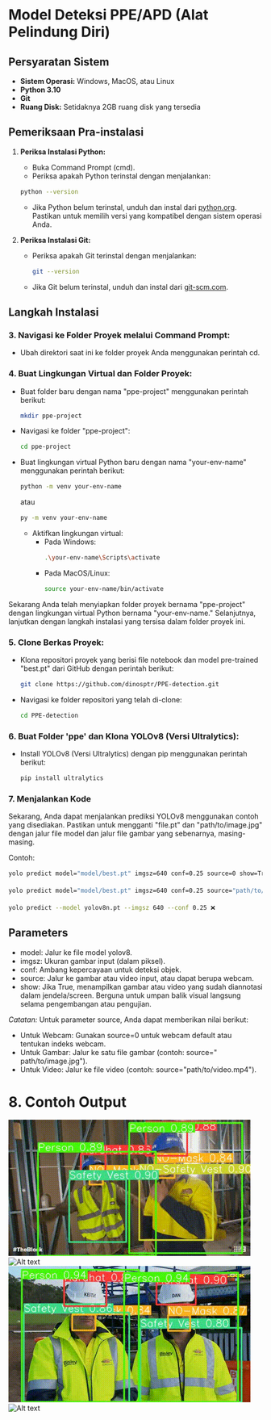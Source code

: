 # Model Deteksi PPE/APD (Alat Pelindung Diri)

## Persyaratan Sistem
- **Sistem Operasi:** Windows, MacOS, atau Linux
- **Python 3.10**
- **Git**
- **Ruang Disk:** Setidaknya 2GB ruang disk yang tersedia

## Pemeriksaan Pra-instalasi

1. **Periksa Instalasi Python:**
   - Buka Command Prompt (cmd).
   - Periksa apakah Python terinstal dengan menjalankan:
     
    ```bash
    python --version
    ```
     
   - Jika Python belum terinstal, unduh dan instal dari [python.org](https://www.python.org/downloads/). Pastikan untuk memilih versi yang kompatibel dengan sistem operasi Anda.

2. **Periksa Instalasi Git:**
   - Periksa apakah Git terinstal dengan menjalankan:
     ```bash
     git --version
     ```
   - Jika Git belum terinstal, unduh dan instal dari [git-scm.com](https://git-scm.com/downloads/).

## Langkah Instalasi

### 3. Navigasi ke Folder Proyek melalui Command Prompt:
   - Ubah direktori saat ini ke folder proyek Anda menggunakan perintah cd.

### 4. Buat Lingkungan Virtual dan Folder Proyek:
   - Buat folder baru dengan nama "ppe-project" menggunakan perintah berikut:
     ```bash
     mkdir ppe-project
     ```
   - Navigasi ke folder "ppe-project":
     ```bash
     cd ppe-project
     ```
   - Buat lingkungan virtual Python baru dengan nama "your-env-name" menggunakan perintah berikut:
     ```bash
     python -m venv your-env-name 
     ```
     atau 
     ```bash
     py -m venv your-env-name
     ```
     - Aktifkan lingkungan virtual:
       - Pada Windows:
         ```bash
         .\your-env-name\Scripts\activate
         ```
       - Pada MacOS/Linux:
         ```bash
         source your-env-name/bin/activate
         ```

Sekarang Anda telah menyiapkan folder proyek bernama "ppe-project" dengan lingkungan virtual Python bernama "your-env-name." Selanjutnya, lanjutkan dengan langkah instalasi yang tersisa dalam folder proyek ini.

### 5. Clone Berkas Proyek:
   - Klona repositori proyek yang berisi file notebook dan model pre-trained "best.pt" dari GitHub dengan perintah berikut:
     ```bash
     git clone https://github.com/dinosptr/PPE-detection.git
     ```
   - Navigasi ke folder repositori yang telah di-clone:
     ```bash
     cd PPE-detection
     ```

### 6. Buat Folder 'ppe' dan Klona YOLOv8 (Versi Ultralytics):
   - Install YOLOv8 (Versi Ultralytics) dengan pip menggunakan perintah berikut:
     ```bash
     pip install ultralytics
     ```

### 7. Menjalankan Kode
Sekarang, Anda dapat menjalankan prediksi YOLOv8 menggunakan contoh yang disediakan. Pastikan untuk mengganti "file.pt" dan "path/to/image.jpg" dengan jalur file model dan jalur file gambar yang sebenarnya, masing-masing.

Contoh:
```bash
yolo predict model="model/best.pt" imgsz=640 conf=0.25 source=0 show=True ✅

yolo predict model="model/best.pt" imgsz=640 conf=0.25 source="path/to/image.jpg" show=True✅

yolo predict --model yolov8n.pt --imgsz 640 --conf 0.25 ❌
```

## Parameters

- model: Jalur ke file model yolov8.
- imgsz: Ukuran gambar input (dalam piksel).
- conf: Ambang kepercayaan untuk deteksi objek.
- source: Jalur ke gambar atau video input, atau dapat berupa webcam.
- show: Jika True, menampilkan gambar atau video yang sudah diannotasi dalam jendela/screen. Berguna untuk umpan balik visual langsung selama pengembangan atau pengujian.

*Catatan:* Untuk parameter source, Anda dapat memberikan nilai berikut:
- Untuk Webcam: Gunakan source=0 untuk webcam default atau tentukan indeks webcam.
- Untuk Gambar: Jalur ke satu file gambar (contoh: source=" path/to/image.jpg").
- Untuk Video: Jalur ke file video (contoh: source="path/to/video.mp4").

# 8. Contoh Output
![Alt text](assets/giphy(1).gif)
![Alt text](assets/giphy(2).gif)
![Alt text](assets/giphy(3).gif)
![Alt text](assets/giphy(4).gif)
